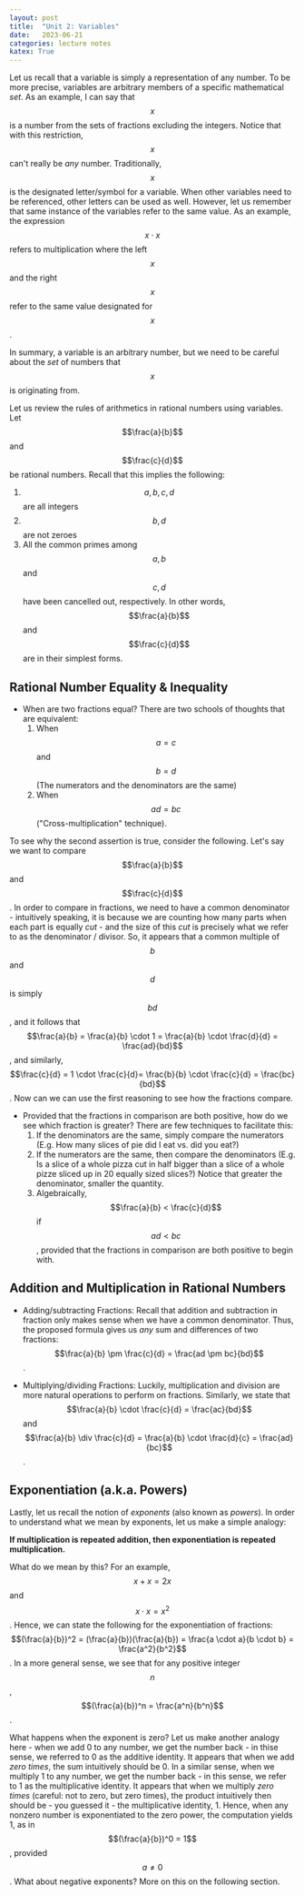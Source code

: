 ```yaml
---
layout: post
title:  "Unit 2: Variables"
date:   2023-06-21
categories: lecture notes
katex: True
---
```


Let us recall that a variable is simply a representation of any number. To be more precise, variables are arbitrary members of a specific mathematical _set_. As an example, I can say that $$x$$ is a number from the sets of fractions excluding the integers. Notice that with this restriction, $$x$$ can't really be _any_ number. Traditionally, $$x$$ is the designated letter/symbol for a variable. When other variables need to be referenced, other letters can be used as well. However, let us remember that same instance of the variables refer to the same value. As an example, the expression $$x \cdot x$$ refers to multiplication where the left $$x$$ and the right $$x$$ refer to the same value designated for $$x$$.  

In summary, a variable is an arbitrary number, but we need to be careful about the _set_ of numbers that $$x$$ is originating from. 

Let us review the rules of arithmetics in rational numbers using variables. Let $$\frac{a}{b}$$ and $$\frac{c}{d}$$ be rational numbers. Recall that this implies the following:

1.  $$a, b, c, d$$ are all integers  
2. $$b, d$$ are not zeroes  
3. All the common primes among $$a, b$$ and $$c, d$$ have been cancelled out, respectively. In other words, $$\frac{a}{b}$$ and $$\frac{c}{d}$$ are in their simplest forms.  

## Rational Number Equality & Inequality

* When are two fractions equal? There are two schools of thoughts that are equivalent:
    1. When $$a = c$$ and $$b = d$$ (The numerators and the denominators are the same)
    2. When $$ad = bc$$ ("Cross-multiplication" technique).

To see why the second assertion is true, consider the following. Let's say we want to compare $$\frac{a}{b}$$ and $$\frac{c}{d}$$. In order to compare in fractions, we need to have a common denominator - intuitively speaking, it is because we are counting how many parts when each part is equally _cut_ - and the size of this _cut_ is precisely what we refer to as the denominator / divisor. So, it appears that a common multiple of $$b$$ and $$d$$ is simply $$bd$$, and it follows that $$\frac{a}{b} = \frac{a}{b} \cdot 1 = \frac{a}{b} \cdot \frac{d}{d} = \frac{ad}{bd}$$, and similarly, $$\frac{c}{d} = 1 \cdot \frac{c}{d}= \frac{b}{b} \cdot \frac{c}{d} = \frac{bc}{bd}$$. Now can we can use the first reasoning to see how the fractions compare. 

* Provided that the fractions in comparison are both positive, how do we see which fraction is greater? There are few techniques to facilitate this:
  1. If the denominators are the same, simply compare the numerators (E.g. How many slices of pie did I eat vs. did you eat?)  
  2. If the numerators are the same, then compare the denominators (E.g. Is a slice of a whole pizza cut in half bigger than a slice of a whole pizze sliced up in 20 equally sized slices?) Notice that greater the denominator, smaller the quantity.  
  3. Algebraically, $$\frac{a}{b} < \frac{c}{d}$$ if $$ad < bc$$, provided that the fractions in comparison are both positive to begin with.
  
## Addition and Multiplication in Rational Numbers

* Adding/subtracting Fractions: Recall that addition and subtraction in fraction only makes sense when we have a common denominator. Thus, the proposed formula gives us _any_ sum and differences of two fractions: $$\frac{a}{b} \pm \frac{c}{d} = \frac{ad \pm bc}{bd}$$. 

* Multiplying/dividing Fractions: Luckily, multiplication and division are more natural operations to perform on fractions. Similarly, we state that $$\frac{a}{b} \cdot \frac{c}{d} = \frac{ac}{bd}$$ and $$\frac{a}{b} \div \frac{c}{d} = \frac{a}{b} \cdot \frac{d}{c} = \frac{ad}{bc}$$.

## Exponentiation (a.k.a. Powers)

Lastly, let us recall the notion of _exponents_ (also known as _powers_). In order to understand what we mean by exponents, let us make a simple analogy:  

**If multiplication is repeated addition, then exponentiation is repeated multiplication.**  

What do we mean by this? For an example, $$x + x = 2x$$ and $$x \cdot x = x^2$$. Hence, we can state the following for the exponentiation of fractions: $$(\frac{a}{b})^2 = (\frac{a}{b})(\frac{a}{b}) = \frac{a \cdot a}{b \cdot b} = \frac{a^2}{b^2}$$. In a more general sense, we see that for any positive integer $$n$$, $$(\frac{a}{b})^n = \frac{a^n}{b^n}$$.

What happens when the exponent is zero? Let us make another analogy here - when we add 0 to any number, we get the number back - in thise sense, we referred to 0 as the additive identity. It appears that when we add _zero times_, the sum intuitively should be 0. In a similar sense, when we multiply 1 to any number, we get the number back - in this sense, we refer to 1 as the multiplicative identity. It appears that when we multiply _zero times_ (careful: not to zero, but zero times), the product intuitively then should be - you guessed it - the multiplicative identity, 1. Hence, when any nonzero number is exponentiated to the zero power, the computation yields 1, as in $$(\frac{a}{b})^0 = 1$$, provided $$a \not = 0$$. What about negative exponents? More on this on the following section.